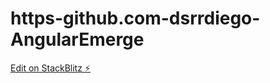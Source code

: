 # https-github.com-dsrrdiego-AngularEmerge

[Edit on StackBlitz ⚡️](https://stackblitz.com/edit/angular-ivy-2ij7bn)